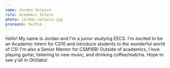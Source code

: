 ```yaml
---
name: Jordan Velasco
role: Academic Intern
photo: jordan_velasco.jpg
pronouns: he/him
---
```

Hello! My name is Jordan and I'm a junior studying EECS. I'm excited to be an Academic Intern for CS10 and introduce students to the wonderful world of CS! I'm also a Senior Mentor for CSM16B! Outside of academics, I love playing guitar, listening to new music, and drinking coffee/matcha. Hope to see y'all in OH/labs!
